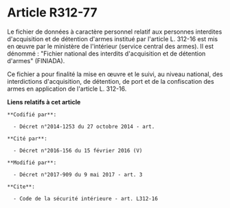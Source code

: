 # Article R312-77

Le fichier de données à caractère personnel relatif aux personnes interdites d'acquisition et de détention d'armes institué
par l'article L. 312-16 est mis en œuvre par le ministère de l'intérieur (service central des armes). Il est dénommé :
"Fichier national des interdits d'acquisition et de détention d'armes" (FINIADA).

Ce fichier a pour finalité la mise en œuvre et le suivi, au niveau national, des interdictions d'acquisition, de détention,
de port et de la confiscation des armes en application de l'article L. 312-16.

**Liens relatifs à cet article**

	**Codifié par**:

	  - Décret n°2014-1253 du 27 octobre 2014 - art.

	**Cité par**:

	  - Décret n°2016-156 du 15 février 2016 (V)

	**Modifié par**:

	  - Décret n°2017-909 du 9 mai 2017 - art. 3

	**Cite**:

	  - Code de la sécurité intérieure - art. L312-16
